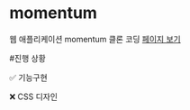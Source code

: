 # momentum
웹 애플리케이션 momentum 클론 코딩
[페이지 보기](https://coyasong.github.io/momentum/)

#진행 상황

  ✅ 기능구현
  
  ❌ CSS 디자인
